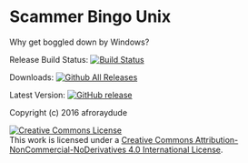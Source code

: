 # Scammer Bingo Unix
Why get boggled down by Windows?

Release Build Status: [![Build Status](https://travis-ci.org/TCDG/ScammerBingoUnix.svg?branch=master)](https://travis-ci.org/TCDG/ScammerBingoUnix)

Downloads: 
[![Github All Releases](https://img.shields.io/github/downloads/TCDG/ScammerBingoUnix/total.svg?maxAge=99999999)]()

Latest Version: [![GitHub release](https://img.shields.io/github/release/TCDG/ScammerBingoUnix.svg)](http://github.com/TCDG/ScammerBingoApp/releases/latest)

Copyright (c) 2016 afroraydude

<a rel="license" href="http://creativecommons.org/licenses/by-nc-nd/4.0/"><img alt="Creative Commons License" style="border-width:0" src="https://i.creativecommons.org/l/by-nc-nd/4.0/88x31.png" /></a><br />This work is licensed under a <a rel="license" href="http://creativecommons.org/licenses/by-nc-nd/4.0/">Creative Commons Attribution-NonCommercial-NoDerivatives 4.0 International License</a>.
